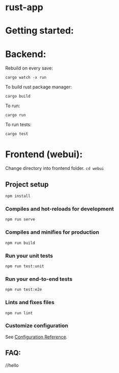 # rust-app

# Getting started:

# Backend:

Rebuild on every save:

`cargo watch -x run`

To build rust package manager:

`cargo build`

To run:

`cargo run`

To run tests:

`cargo test`

# Frontend (webui):

Change directory into frontend folder.
`cd webui`

## Project setup

```
npm install
```

### Compiles and hot-reloads for development

```
npm run serve
```

### Compiles and minifies for production

```
npm run build
```

### Run your unit tests

```
npm run test:unit
```

### Run your end-to-end tests

```
npm run test:e2e
```

### Lints and fixes files

```
npm run lint
```

### Customize configuration

See [Configuration Reference](https://cli.vuejs.org/config/).

## FAQ:

//hello
